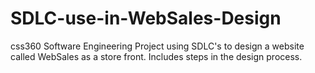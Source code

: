 # SDLC-use-in-WebSales-Design
css360 Software Engineering Project using SDLC's to design a website called WebSales as a store front. Includes steps in the design process.
